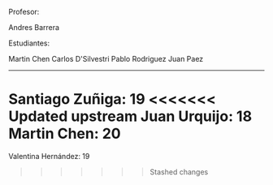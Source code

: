 Profesor:

Andres Barrera

Estudiantes:

Martin Chen
Carlos D'Silvestri
Pablo Rodriguez
Juan Paez


----------------------------------
Santiago Zuñiga: 19
<<<<<<< Updated upstream
Juan Urquijo: 18
Martin Chen: 20
=======
Valentina Hernández: 19
>>>>>>> Stashed changes
